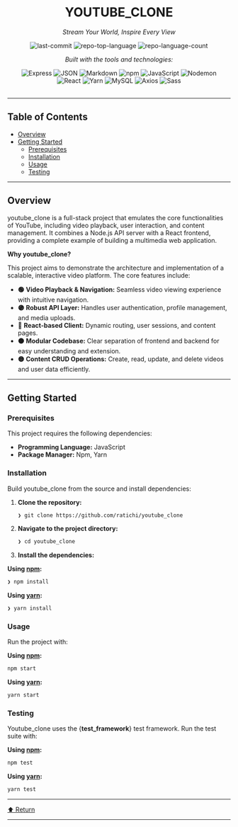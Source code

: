 <div id="top">

<!-- HEADER STYLE: CLASSIC -->
<div align="center">


# YOUTUBE_CLONE

<em>Stream Your World, Inspire Every View</em>

<!-- BADGES -->
<img src="https://img.shields.io/github/last-commit/ratichi/youtube_clone?style=flat&logo=git&logoColor=white&color=0080ff" alt="last-commit">
<img src="https://img.shields.io/github/languages/top/ratichi/youtube_clone?style=flat&color=0080ff" alt="repo-top-language">
<img src="https://img.shields.io/github/languages/count/ratichi/youtube_clone?style=flat&color=0080ff" alt="repo-language-count">

<em>Built with the tools and technologies:</em>

<img src="https://img.shields.io/badge/Express-000000.svg?style=flat&logo=Express&logoColor=white" alt="Express">
<img src="https://img.shields.io/badge/JSON-000000.svg?style=flat&logo=JSON&logoColor=white" alt="JSON">
<img src="https://img.shields.io/badge/Markdown-000000.svg?style=flat&logo=Markdown&logoColor=white" alt="Markdown">
<img src="https://img.shields.io/badge/npm-CB3837.svg?style=flat&logo=npm&logoColor=white" alt="npm">
<img src="https://img.shields.io/badge/JavaScript-F7DF1E.svg?style=flat&logo=JavaScript&logoColor=black" alt="JavaScript">
<img src="https://img.shields.io/badge/Nodemon-76D04B.svg?style=flat&logo=Nodemon&logoColor=white" alt="Nodemon">
<br>
<img src="https://img.shields.io/badge/React-61DAFB.svg?style=flat&logo=React&logoColor=black" alt="React">
<img src="https://img.shields.io/badge/Yarn-2C8EBB.svg?style=flat&logo=Yarn&logoColor=white" alt="Yarn">
<img src="https://img.shields.io/badge/MySQL-4479A1.svg?style=flat&logo=MySQL&logoColor=white" alt="MySQL">
<img src="https://img.shields.io/badge/Axios-5A29E4.svg?style=flat&logo=Axios&logoColor=white" alt="Axios">
<img src="https://img.shields.io/badge/Sass-CC6699.svg?style=flat&logo=Sass&logoColor=white" alt="Sass">

</div>
<br>

---

## Table of Contents

- [Overview](#overview)
- [Getting Started](#getting-started)
    - [Prerequisites](#prerequisites)
    - [Installation](#installation)
    - [Usage](#usage)
    - [Testing](#testing)

---

## Overview

youtube_clone is a full-stack project that emulates the core functionalities of YouTube, including video playback, user interaction, and content management. It combines a Node.js API server with a React frontend, providing a complete example of building a multimedia web application.

**Why youtube_clone?**

This project aims to demonstrate the architecture and implementation of a scalable, interactive video platform. The core features include:

- **🟢** **Video Playback & Navigation:** Seamless video viewing experience with intuitive navigation.
- **🟣** **Robust API Layer:** Handles user authentication, profile management, and media uploads.
- **🔵** **React-based Client:** Dynamic routing, user sessions, and content pages.
- **🟠** **Modular Codebase:** Clear separation of frontend and backend for easy understanding and extension.
- **🟡** **Content CRUD Operations:** Create, read, update, and delete videos and user data efficiently.

---

## Getting Started

### Prerequisites

This project requires the following dependencies:

- **Programming Language:** JavaScript
- **Package Manager:** Npm, Yarn

### Installation

Build youtube_clone from the source and install dependencies:

1. **Clone the repository:**

    ```sh
    ❯ git clone https://github.com/ratichi/youtube_clone
    ```

2. **Navigate to the project directory:**

    ```sh
    ❯ cd youtube_clone
    ```

3. **Install the dependencies:**

**Using [npm](https://www.npmjs.com/):**

```sh
❯ npm install
```
**Using [yarn](https://yarnpkg.com/):**

```sh
❯ yarn install
```

### Usage

Run the project with:

**Using [npm](https://www.npmjs.com/):**

```sh
npm start
```
**Using [yarn](https://yarnpkg.com/):**

```sh
yarn start
```

### Testing

Youtube_clone uses the {__test_framework__} test framework. Run the test suite with:

**Using [npm](https://www.npmjs.com/):**

```sh
npm test
```
**Using [yarn](https://yarnpkg.com/):**

```sh
yarn test
```

---

<div align="left"><a href="#top">⬆ Return</a></div>

---
